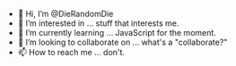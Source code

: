 - 👋 Hi, I’m @DieRandomDie
- 👀 I’m interested in ... stuff that interests me.
- 🌱 I’m currently learning ... JavaScript for the moment.
- 💞️ I’m looking to collaborate on ... what's a "collaborate?"
- 📫 How to reach me ... don't.

<!---
DieRandomDie/DieRandomDie is a ✨ special ✨ repository because its `README.md` (this file) appears on your GitHub profile.
You can click the Preview link to take a look at your changes.
--->
